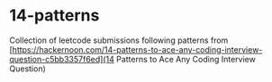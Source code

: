 # 14-patterns

Collection of leetcode submissions following patterns from [https://hackernoon.com/14-patterns-to-ace-any-coding-interview-question-c5bb3357f6ed](14 Patterns to Ace Any Coding Interview Question)
